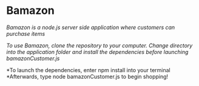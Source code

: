 # **Bamazon**

*Bamazon is a node.js server side application where customers can purchase items*

*To use Bamazon, clone the repository to your computer. Change directory into 
the application folder and install the dependencies before launching bamazonCustomer.js*

*To launch the dependencies, enter npm install into your terminal
*Afterwards, type node bamazonCustomer.js to begin shopping!